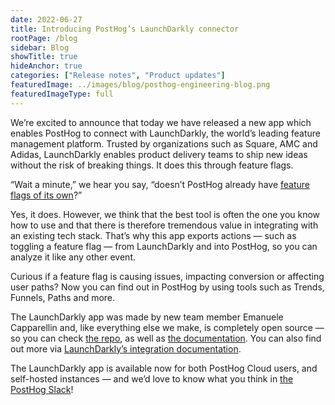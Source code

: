 ```yaml
---
date: 2022-06-27
title: Introducing PostHog’s LaunchDarkly connector
rootPage: /blog
sidebar: Blog
showTitle: true
hideAnchor: true
categories: ["Release notes", "Product updates"]
featuredImage: ../images/blog/posthog-engineering-blog.png
featuredImageType: full
---
```


We’re excited to announce that today we have released a new app which enables PostHog to connect with LaunchDarkly, the world’s leading feature management platform. Trusted by organizations such as Square, AMC and Adidas, LaunchDarkly enables product delivery teams to ship new ideas without the risk of breaking things. It does this through feature flags. 

“Wait a minute,” we hear you say, “doesn’t PostHog already have [feature flags of its own](/product/feature-flags)?”

Yes, it does. However, we think that the best tool is often the one you know how to use and that there is therefore tremendous value in integrating with an existing tech stack. That’s why this app exports actions — such as toggling a feature flag —  from LaunchDarkly and into PostHog, so you can analyze it like any other event. 

Curious if a feature flag is causing issues, impacting conversion or affecting user paths? Now you can find out in PostHog by using tools such as Trends, Funnels, Paths and more.

The LaunchDarkly app was made by new team member Emanuele Capparellin and, like everything else we make, is completely open source — so you can check [the repo](LINKHERE), as well as [the documentation](LINKHERE). You can also find out more via [LaunchDarkly’s integration documentation](https://docs.launchdarkly.com/integrations).

The LaunchDarkly app is available now for both PostHog Cloud users, and self-hosted instances — and we’d love to know what you think in [the PostHog Slack](/slack)!

</arrayCTA>
